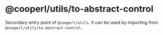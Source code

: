 # @cooperl/utils/to-abstract-control

Secondary entry point of `@cooperl/utils`. It can be used by importing from `@cooperl/utils/to-abstract-control`.
